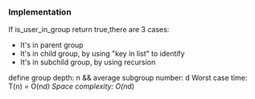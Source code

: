 
### Implementation

If is_user_in_group return true,there are 3 cases:
- It's in parent group
- It's in child group, by using "key in list" to identify
- It's in subchild group, by using recursion

define group depth: n && average subgroup number: d
Worst case time: T(n) = O(n*d)
Space complexity: O(n*d)

